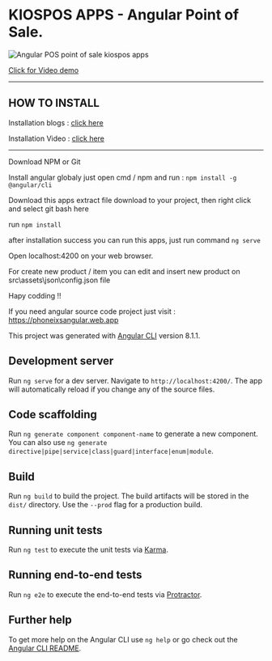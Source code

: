 # KIOSPOS APPS - Angular Point of Sale.

![Angular POS point of sale kiospos apps](https://a.fsdn.com/con/app/proj/angularpos/screenshots/angular%20point%20of%20sale.png/max/max/1) 


[Click for Video demo](https://www.youtube.com/watch?v=sbZZwUHpSzY)

----------------------------------------------------------------------------------------------------------------------

## HOW TO INSTALL

Installation blogs : [click here](https://www.hockeycomputindo.com/2020/11/free-download-angular-pos-open-source.html)

Installation Video : [click here](https://www.youtube.com/watch?v=I4zuwV203Kk)

----------------------------------------------------------------------------------------------------------------------

Download NPM or Git 

Install angular globaly just open cmd / npm and run : `npm install -g @angular/cli`

Download this apps extract file download to your project, then right click and select git bash here

run `npm install`

after installation success you can run this apps, just run command `ng serve`

Open localhost:4200 on your web browser.

For create new product / item you can edit and insert new product on src\assets\json\config.json file

Hapy codding !!

If you need angular source code project just visit :
https://phoneixsangular.web.app


This project was generated with [Angular CLI](https://github.com/angular/angular-cli) version 8.1.1.

## Development server

Run `ng serve` for a dev server. Navigate to `http://localhost:4200/`. The app will automatically reload if you change any of the source files.

## Code scaffolding

Run `ng generate component component-name` to generate a new component. You can also use `ng generate directive|pipe|service|class|guard|interface|enum|module`.

## Build

Run `ng build` to build the project. The build artifacts will be stored in the `dist/` directory. Use the `--prod` flag for a production build.

## Running unit tests

Run `ng test` to execute the unit tests via [Karma](https://karma-runner.github.io).

## Running end-to-end tests

Run `ng e2e` to execute the end-to-end tests via [Protractor](http://www.protractortest.org/).

## Further help

To get more help on the Angular CLI use `ng help` or go check out the [Angular CLI README](https://github.com/angular/angular-cli/blob/master/README.md).
